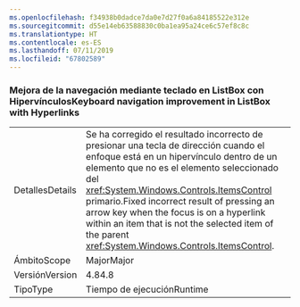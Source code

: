 ```yaml
---
ms.openlocfilehash: f34938b0dadce7da0e7d27f0a6a84185522e312e
ms.sourcegitcommit: d55e14eb63588830c0ba1ea95a24ce6c57ef8c8c
ms.translationtype: HT
ms.contentlocale: es-ES
ms.lasthandoff: 07/11/2019
ms.locfileid: "67802589"
---
```

### <a name="keyboard-navigation-improvement-in-listbox-with-hyperlinks"></a><span data-ttu-id="c9dab-101">Mejora de la navegación mediante teclado en ListBox con Hipervínculos</span><span class="sxs-lookup"><span data-stu-id="c9dab-101">Keyboard navigation improvement in ListBox with Hyperlinks</span></span>

|   |   |
|---|---|
|<span data-ttu-id="c9dab-102">Detalles</span><span class="sxs-lookup"><span data-stu-id="c9dab-102">Details</span></span>|<span data-ttu-id="c9dab-103">Se ha corregido el resultado incorrecto de presionar una tecla de dirección cuando el enfoque está en un hipervínculo dentro de un elemento que no es el elemento seleccionado del <xref:System.Windows.Controls.ItemsControl> primario.</span><span class="sxs-lookup"><span data-stu-id="c9dab-103">Fixed incorrect result of pressing an arrow key when the focus is on a hyperlink within an item that is not the selected item of the parent <xref:System.Windows.Controls.ItemsControl>.</span></span>|
|<span data-ttu-id="c9dab-104">Ámbito</span><span class="sxs-lookup"><span data-stu-id="c9dab-104">Scope</span></span>|<span data-ttu-id="c9dab-105">Major</span><span class="sxs-lookup"><span data-stu-id="c9dab-105">Major</span></span>|
|<span data-ttu-id="c9dab-106">Versión</span><span class="sxs-lookup"><span data-stu-id="c9dab-106">Version</span></span>|<span data-ttu-id="c9dab-107">4.8</span><span class="sxs-lookup"><span data-stu-id="c9dab-107">4.8</span></span>|
|<span data-ttu-id="c9dab-108">Tipo</span><span class="sxs-lookup"><span data-stu-id="c9dab-108">Type</span></span>|<span data-ttu-id="c9dab-109">Tiempo de ejecución</span><span class="sxs-lookup"><span data-stu-id="c9dab-109">Runtime</span></span>|


